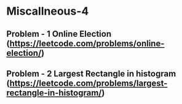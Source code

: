 # Miscallneous-4

## Problem - 1 Online Election (https://leetcode.com/problems/online-election/)

## Problem - 2 Largest Rectangle in histogram (https://leetcode.com/problems/largest-rectangle-in-histogram/)

